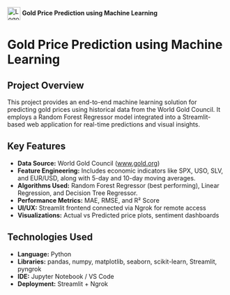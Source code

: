 
<img src="https://github.com/dhruvakashyap73/GoldPricePrediction/blob/main/111.png" alt="Logo" width="30" height="30" style="vertical-align:middle;"/> **Gold Price Prediction using Machine Learning**

# Gold Price Prediction using Machine Learning

## Project Overview
This project provides an end-to-end machine learning solution for predicting gold prices using historical data from the World Gold Council. It employs a Random Forest Regressor model integrated into a Streamlit-based web application for real-time predictions and visual insights.

## Key Features
- **Data Source:** World Gold Council (www.gold.org)
- **Feature Engineering:** Includes economic indicators like SPX, USO, SLV, and EUR/USD, along with 5-day and 10-day moving averages.
- **Algorithms Used:** Random Forest Regressor (best performing), Linear Regression, and Decision Tree Regressor.
- **Performance Metrics:** MAE, RMSE, and R² Score
- **UI/UX:** Streamlit frontend connected via Ngrok for remote access
- **Visualizations:** Actual vs Predicted price plots, sentiment dashboards

## Technologies Used
- **Language:** Python
- **Libraries:** pandas, numpy, matplotlib, seaborn, scikit-learn, Streamlit, pyngrok
- **IDE:** Jupyter Notebook / VS Code
- **Deployment:** Streamlit + Ngrok
